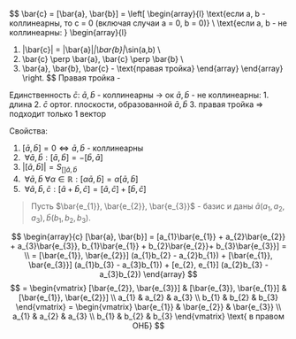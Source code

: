
$$
\bar{c} = [\bar{a}, \bar{b}] = 
\left[ \begin{array}{l}
\text{если a, b - коллинеарны, то c = 0 (включая случаи a = 0, b = 0)} \\
\text{если a, b - не коллинеарны: } \begin{array}{l}
1) |\bar{c}| = |\bar{a}|*|\bar{b}|*\sin(a,b) \\
2) \bar{c} \perp \bar{a}, \bar{c} \perp \bar{b} \\
3) \bar{a}, \bar{b}, \bar{c} - \text{правая тройка}
\end{array}
\end{array} \right.
 $$
Правая тройка -

Единственность $\bar{c}$:
	$\bar{a}, \bar{b}$ - коллинеарны -> ок
	$\bar{a}, \bar{b}$ - не коллинеарны:
	1. длина
	2. $\bar{c}$ ортог. плоскости, образованной $\bar{a}, \bar{b}$
	3. правая тройка
	=> подходит только 1 вектор

Свойства:
1. $[\bar{a}, \bar{b}] = 0 \iff \bar{a}, \bar{b}$ - коллинеарны
2. $\ \forall \bar{a}, \bar{b}: [\bar{a}, \bar{b}] = -[\bar{b}, \bar{a}]$
3. $|[\bar{a}, \bar{b}]| = S_{[] \bar{a}, \bar{b}}$
4. $\ \forall \bar{a}, \bar{b} \ \forall \alpha \in \mathbb{R} : [\alpha\bar{a}, \bar{b}] = \alpha[\bar{a}, \bar{b}]$
5. $\ \forall \bar{a}, \bar{b}, \bar{c}: [\bar{a} +\bar{b}, \bar{c}] = [\bar{a}, \bar{c}] + [\bar{b}, \bar{c}]$

> Пусть $\bar{e_{1}}, \bar{e_{2}}, \bar{e_{3}}$ - базис и даны $\bar{a}(a_{1}, a_{2}, a_{3}), \bar{b}(b_{1}, b_{2}, b_{3})$. 

$$
\begin{array}{c}
[\bar{a}, \bar{b}] = [a_{1}\bar{e_{1}} + a_{2}\bar{e_{2}} + a_{3}\bar{e_{3}}, b_{1}\bar{e_{1}} + b_{2}\bar{e_{2}}+ b_{3}\bar{e_{3}}] = \\
=  [\bar{e_{1}}, \bar{e_{2}}] (a_{1}b_{2} - a_{2}b_{1}) + [\bar{e_{1}}, \bar{e_{3}}] (a_{1}b_{3} - a_{3}b_{1}) + [e_{2}, e_{1}] (a_{2}b_{3} - a_{3}b_{2})
\end{array}
$$
$$
= \begin{vmatrix}
[\bar{e_{2}}, \bar{e_{3}}] & [\bar{e_{3}}, \bar{e_{1}}] & [\bar{e_{1}}, \bar{e_{2}}] \\
a_{1} & a_{2} & a_{3} \\
b_{1} & b_{2} & b_{3}
\end{vmatrix}
= \begin{vmatrix}
\bar{e_{1}} & \bar{e_{2}} & \bar{e_{3}} \\
a_{1} & a_{2} & a_{3} \\
b_{1} & b_{2} & b_{3}
\end{vmatrix} \text{ в правом ОНБ}
$$
